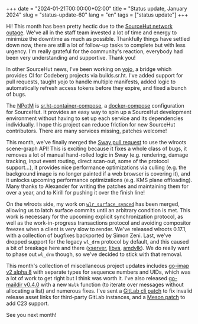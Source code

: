 +++
date = "2024-01-21T00:00:00+02:00"
title = "Status update, January 2024"
slug = "status-update-60"
lang = "en"
tags = ["status update"]
+++

Hi! This month has been pretty hectic due to the [SourceHut network outage].
We've all in the staff team invested a lot of time and energy to minimize the
downtime as much as possible. Thankfully things have settled down now, there
are still a lot of follow-up tasks to complete but with less urgency. I'm
really grateful for the community's reaction, everybody had been very
understanding and supportive. Thank you!

In other SourceHut news, I've been working on [yojo], a bridge which provides
CI for Codeberg projects via builds.sr.ht. I've added support for pull
requests, taught yojo to handle multiple manifests, added logic to
automatically refresh access tokens before they expire, and fixed a bunch of
bugs.

The <abbr title="New Project of the Month">NPotM</abbr> is
[sr.ht-container-compose], a [docker-compose] configuration for SourceHut. It
provides an easy way to spin up a SourceHut development environment without
having to set up each service and its dependencies individually. I hope this
project can reduce friction for new SourceHut contributors. There are many
services missing, patches welcome!

This month, we've finally merged the [Sway pull request][sway#6844] to use the
wlroots scene-graph API! This is exciting because it fixes a whole class of
bugs, it removes a lot of manual hand-rolled logic in Sway (e.g. rendering,
damage tracking, input event routing, direct scan-out, some of the protocol
support…), it provides nice performance optimizations via culling (e.g. the
background image is no longer painted if a web browser is covering it), and it
unlocks upcoming performance optimizations (e.g. KMS plane offloading). Many
thanks to Alexander for writing the patches and maintaining them for over a
year, and to Kirill for pushing it over the finish line!

On the wlroots side, my work on [`wlr_surface_synced`][wlroots!4480] has been
merged, allowing us to latch surface commits until an arbitrary condition is
met. This work is necessary for the upcoming explicit synchronization protocol,
as well as the work-in-progress transactions protocol and avoiding compositor
freezes when a client is very slow to render. We've released wlroots 0.17.1,
with a collection of bugfixes backported by Simon Zeni. Last, we've dropped
support for the legacy `wl_drm` protocol by default, and this caused a bit of
breakage here and there ([xserver], [libva], [amdvlk]). We do really want to
phase out `wl_drm` though, so we've decided to stick with that removal.

This month's collection of miscellaneous project updates includes
[go-imap v2 alpha 8] with separate types for sequence numbers and UIDs, which
was a lot of work to get right but I think was worth it. I've also released
[go-maildir v0.4.0] with a new `Walk` function (to iterate over messages without
allocating a list) and numerous fixes. I've sent a [GitLab cli patch][glab!1395]
to fix invalid release asset links for third-party GitLab instances, and a
[Meson patch][meson#12718] to add C23 support.

See you next month!

[SourceHut network outage]: https://sourcehut.org/blog/2024-01-19-outage-post-mortem/
[yojo]: https://sr.ht/~emersion/yojo/
[sr.ht-container-compose]: https://sr.ht/~emersion/sr.ht-container-compose/
[docker-compose]: https://docs.docker.com/compose/
[sway#6844]: https://github.com/swaywm/sway/pull/6844
[wlroots!4480]: https://gitlab.freedesktop.org/wlroots/wlroots/-/merge_requests/4480
[xserver]: https://gitlab.freedesktop.org/xorg/xserver/-/merge_requests/1236
[libva]: https://github.com/intel/libva/pull/790
[amdvlk]: https://github.com/GPUOpen-Drivers/AMDVLK/issues/351
[go-imap v2 alpha 8]: https://github.com/emersion/go-imap/releases/tag/v2.0.0-alpha.8
[go-maildir v0.4.0]: https://github.com/emersion/go-maildir/releases/tag/v0.4.0
[glab!1395]: https://gitlab.com/gitlab-org/cli/-/merge_requests/1395
[meson#12718]: https://github.com/mesonbuild/meson/pull/12718
